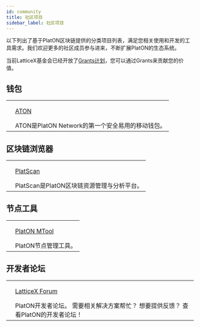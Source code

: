 ```yaml
---
id: community
title: 社区项目
sidebar_label: 社区项目
---
```


以下列出了基于PlatON区块链提供的分类项目列表，满足您相关使用和开发的工具需求。我们欢迎更多的社区成员参与进来，不断扩展PlatON的生态系统。

当前LatticeX基金会已经开放了[Grants计划](https://latticex.foundation/grants)，您可以通过Grants来贡献您的价值。

## 钱包
<table className="commmunity-table">
    <tr>
        <td><img alt="" src="/docs/img/ATON_logo.svg" /></td>
        <td>
            <p className="color"><a target="_blank" href="/docs/zh-CN/ATON-user-manual">ATON</a></p>
            ATON是PlatON Network的第一个安全易用的移动钱包。
        </td>
    </tr>
</table>

## 区块链浏览器
<table className="commmunity-table">
    <tr>
        <td><img alt="" src="/docs/img/platscanlogo.svg" /></td>
        <td>
            <p className="color"><a target="_blank" href="https://scan.platon.network/?lang=zh">PlatScan</a></p>
            PlatScan是PlatON区块链资源管理与分析平台。
        </td>
    </tr>
</table>

## 节点工具
<table className="commmunity-table">
    <tr>
        <td><img alt="" src="/docs/img/MTool_logo.svg" /></td>
        <td>
            <p className="color"><a target="_blank" href="https://download.platon.network/platon/mtool/windows/1.0.0/platon_mtool.exe">PlatON MTool</a></p>
            PlatON节点管理工具。
        </td>
    </tr>
</table>

## 开发者论坛
<table className="commmunity-table">
    <tr>
        <td><img alt="" src="/docs/img/latticexforumlogo.svg" /></td>
        <td>
            <p className="color"><a target="_blank" href="https://forum.latticex.foundation/">LatticeX Forum</a></p>
            PlatON开发者论坛。 需要相关解决方案帮忙？ 想要提供反馈？ 查看PlatON的开发者论坛！
        </td>
    </tr>
</table>